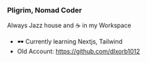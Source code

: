 ### Pligrim, Nomad Coder

Always Jazz house and ☕️ in my Workspace
<br/>
- 🕶️ Currently learning Nextjs, Tailwind
- Old Account: https://github.com/dlxorb1012
<div display="inline">
</div>
  
<!--
**postmelee/postmelee** is a ✨ _special_ ✨ repository because its `README.md` (this file) appears on your GitHub profile.

Here are some ideas to get you started:

- 🔭 I’m currently working on ...
- 🌱 I’m currently learning ...
- 👯 I’m looking to collaborate on ...
- 🤔 I’m looking for help with ...
- 💬 Ask me about ...
- 📫 How to reach me: ...
- 😄 Pronouns: ...
- ⚡ Fun fact: ...
-->
